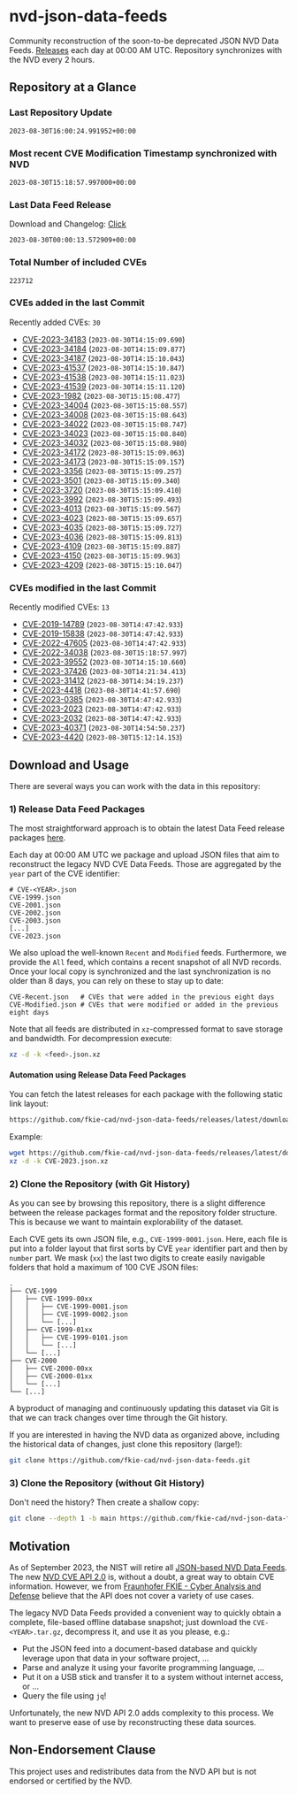 # nvd-json-data-feeds

Community reconstruction of the soon-to-be deprecated JSON NVD Data Feeds. 
[Releases](https://github.com/fkie-cad/nvd-json-data-feeds/releases/latest) each day at 00:00 AM UTC.
Repository synchronizes with the NVD every 2 hours.

## Repository at a Glance

### Last Repository Update

```plain
2023-08-30T16:00:24.991952+00:00
```

### Most recent CVE Modification Timestamp synchronized with NVD

```plain
2023-08-30T15:18:57.997000+00:00
```

### Last Data Feed Release

Download and Changelog: [Click](https://github.com/fkie-cad/nvd-json-data-feeds/releases/latest)

```plain
2023-08-30T00:00:13.572909+00:00
```

### Total Number of included CVEs

```plain
223712
```

### CVEs added in the last Commit

Recently added CVEs: `30`

* [CVE-2023-34183](CVE-2023/CVE-2023-341xx/CVE-2023-34183.json) (`2023-08-30T14:15:09.690`)
* [CVE-2023-34184](CVE-2023/CVE-2023-341xx/CVE-2023-34184.json) (`2023-08-30T14:15:09.877`)
* [CVE-2023-34187](CVE-2023/CVE-2023-341xx/CVE-2023-34187.json) (`2023-08-30T14:15:10.043`)
* [CVE-2023-41537](CVE-2023/CVE-2023-415xx/CVE-2023-41537.json) (`2023-08-30T14:15:10.847`)
* [CVE-2023-41538](CVE-2023/CVE-2023-415xx/CVE-2023-41538.json) (`2023-08-30T14:15:11.023`)
* [CVE-2023-41539](CVE-2023/CVE-2023-415xx/CVE-2023-41539.json) (`2023-08-30T14:15:11.120`)
* [CVE-2023-1982](CVE-2023/CVE-2023-19xx/CVE-2023-1982.json) (`2023-08-30T15:15:08.477`)
* [CVE-2023-34004](CVE-2023/CVE-2023-340xx/CVE-2023-34004.json) (`2023-08-30T15:15:08.557`)
* [CVE-2023-34008](CVE-2023/CVE-2023-340xx/CVE-2023-34008.json) (`2023-08-30T15:15:08.643`)
* [CVE-2023-34022](CVE-2023/CVE-2023-340xx/CVE-2023-34022.json) (`2023-08-30T15:15:08.747`)
* [CVE-2023-34023](CVE-2023/CVE-2023-340xx/CVE-2023-34023.json) (`2023-08-30T15:15:08.840`)
* [CVE-2023-34032](CVE-2023/CVE-2023-340xx/CVE-2023-34032.json) (`2023-08-30T15:15:08.980`)
* [CVE-2023-34172](CVE-2023/CVE-2023-341xx/CVE-2023-34172.json) (`2023-08-30T15:15:09.063`)
* [CVE-2023-34173](CVE-2023/CVE-2023-341xx/CVE-2023-34173.json) (`2023-08-30T15:15:09.157`)
* [CVE-2023-3356](CVE-2023/CVE-2023-33xx/CVE-2023-3356.json) (`2023-08-30T15:15:09.257`)
* [CVE-2023-3501](CVE-2023/CVE-2023-35xx/CVE-2023-3501.json) (`2023-08-30T15:15:09.340`)
* [CVE-2023-3720](CVE-2023/CVE-2023-37xx/CVE-2023-3720.json) (`2023-08-30T15:15:09.410`)
* [CVE-2023-3992](CVE-2023/CVE-2023-39xx/CVE-2023-3992.json) (`2023-08-30T15:15:09.493`)
* [CVE-2023-4013](CVE-2023/CVE-2023-40xx/CVE-2023-4013.json) (`2023-08-30T15:15:09.567`)
* [CVE-2023-4023](CVE-2023/CVE-2023-40xx/CVE-2023-4023.json) (`2023-08-30T15:15:09.657`)
* [CVE-2023-4035](CVE-2023/CVE-2023-40xx/CVE-2023-4035.json) (`2023-08-30T15:15:09.727`)
* [CVE-2023-4036](CVE-2023/CVE-2023-40xx/CVE-2023-4036.json) (`2023-08-30T15:15:09.813`)
* [CVE-2023-4109](CVE-2023/CVE-2023-41xx/CVE-2023-4109.json) (`2023-08-30T15:15:09.887`)
* [CVE-2023-4150](CVE-2023/CVE-2023-41xx/CVE-2023-4150.json) (`2023-08-30T15:15:09.963`)
* [CVE-2023-4209](CVE-2023/CVE-2023-42xx/CVE-2023-4209.json) (`2023-08-30T15:15:10.047`)


### CVEs modified in the last Commit

Recently modified CVEs: `13`

* [CVE-2019-14789](CVE-2019/CVE-2019-147xx/CVE-2019-14789.json) (`2023-08-30T14:47:42.933`)
* [CVE-2019-15838](CVE-2019/CVE-2019-158xx/CVE-2019-15838.json) (`2023-08-30T14:47:42.933`)
* [CVE-2022-47605](CVE-2022/CVE-2022-476xx/CVE-2022-47605.json) (`2023-08-30T14:47:42.933`)
* [CVE-2022-34038](CVE-2022/CVE-2022-340xx/CVE-2022-34038.json) (`2023-08-30T15:18:57.997`)
* [CVE-2023-39552](CVE-2023/CVE-2023-395xx/CVE-2023-39552.json) (`2023-08-30T14:15:10.660`)
* [CVE-2023-37426](CVE-2023/CVE-2023-374xx/CVE-2023-37426.json) (`2023-08-30T14:21:34.413`)
* [CVE-2023-31412](CVE-2023/CVE-2023-314xx/CVE-2023-31412.json) (`2023-08-30T14:34:19.237`)
* [CVE-2023-4418](CVE-2023/CVE-2023-44xx/CVE-2023-4418.json) (`2023-08-30T14:41:57.690`)
* [CVE-2023-0385](CVE-2023/CVE-2023-03xx/CVE-2023-0385.json) (`2023-08-30T14:47:42.933`)
* [CVE-2023-2023](CVE-2023/CVE-2023-20xx/CVE-2023-2023.json) (`2023-08-30T14:47:42.933`)
* [CVE-2023-2032](CVE-2023/CVE-2023-20xx/CVE-2023-2032.json) (`2023-08-30T14:47:42.933`)
* [CVE-2023-40371](CVE-2023/CVE-2023-403xx/CVE-2023-40371.json) (`2023-08-30T14:54:50.237`)
* [CVE-2023-4420](CVE-2023/CVE-2023-44xx/CVE-2023-4420.json) (`2023-08-30T15:12:14.153`)


## Download and Usage

There are several ways you can work with the data in this repository:

### 1) Release Data Feed Packages

The most straightforward approach is to obtain the latest Data Feed release packages [here](https://github.com/fkie-cad/nvd-json-data-feeds/releases/latest).

Each day at 00:00 AM UTC we package and upload JSON files that aim to reconstruct the legacy NVD CVE Data Feeds.
Those are aggregated by the `year` part of the CVE identifier:

```
# CVE-<YEAR>.json
CVE-1999.json
CVE-2001.json
CVE-2002.json
CVE-2003.json
[...]
CVE-2023.json
```

We also upload the well-known `Recent` and `Modified` feeds.
Furthermore, we provide the `All` feed, which contains a recent snapshot of all NVD records.
Once your local copy is synchronized and the last synchronization is no older than 8 days, you can rely on these to stay up to date:

```plain
CVE-Recent.json   # CVEs that were added in the previous eight days
CVE-Modified.json # CVEs that were modified or added in the previous eight days
```

Note that all feeds are distributed in `xz`-compressed format to save storage and bandwidth.
For decompression execute:

```sh
xz -d -k <feed>.json.xz
```


#### Automation using Release Data Feed Packages

You can fetch the latest releases for each package with the following static link layout:

```sh
https://github.com/fkie-cad/nvd-json-data-feeds/releases/latest/download/CVE-<YEAR>.json.xz
```

Example:

```sh
wget https://github.com/fkie-cad/nvd-json-data-feeds/releases/latest/download/CVE-2023.json.xz
xz -d -k CVE-2023.json.xz
```

### 2) Clone the Repository (with Git History)

As you can see by browsing this repository, there is a slight difference between the release packages format and the repository folder structure.
This is because we want to maintain explorability of the dataset.

Each CVE gets its own JSON file, e.g., `CVE-1999-0001.json`.
Here, each file is put into a folder layout that first sorts by CVE `year` identifier part and then by `number` part.
We mask (`xx`) the last two digits to create easily navigable folders that hold a maximum of 100 CVE JSON files:

```plain
.
├── CVE-1999
│   ├── CVE-1999-00xx
│   │   ├── CVE-1999-0001.json
│   │   ├── CVE-1999-0002.json
│   │   └── [...]
│   ├── CVE-1999-01xx
│   │   ├── CVE-1999-0101.json
│   │   └── [...]
│   └── [...]
├── CVE-2000
│   ├── CVE-2000-00xx
│   ├── CVE-2000-01xx
│   └── [...]
└── [...]
```

A byproduct of managing and continuously updating this dataset via Git is that we can track changes over time through the Git history.

If you are interested in having the NVD data as organized above, including the historical data of changes, just clone this repository (large!):

```sh
git clone https://github.com/fkie-cad/nvd-json-data-feeds.git
```

### 3) Clone the Repository (without Git History)

Don't need the history? Then create a shallow copy:

```sh
git clone --depth 1 -b main https://github.com/fkie-cad/nvd-json-data-feeds.git
```

## Motivation

As of September 2023, the NIST will retire all [JSON-based NVD Data Feeds](https://nvd.nist.gov/vuln/data-feeds#divRetirementBanner-1).
The new [NVD CVE API 2.0](https://nvd.nist.gov/developers/vulnerabilities) is, without a doubt, a great way to obtain CVE information.
However, we from [Fraunhofer FKIE - Cyber Analysis and Defense](https://www.fkie.fraunhofer.de/en/departments/cad.html) believe that the API does not cover a variety of use cases.

The legacy NVD Data Feeds provided a convenient way to quickly obtain a complete, file-based offline database snapshot; just download the `CVE-<YEAR>.tar.gz`, decompress it, and use it as you please, e.g.:

* Put the JSON feed into a document-based database and quickly leverage upon that data in your software project, ...
* Parse and analyze it using your favorite programming language, ...
* Put it on a USB stick and transfer it to a system without internet access, or ...
* Query the file using `jq`!

Unfortunately, the new NVD API 2.0 adds complexity to this process.
We want to preserve ease of use by reconstructing these data sources.

## Non-Endorsement Clause

This project uses and redistributes data from the NVD API but is not endorsed or certified by the NVD.